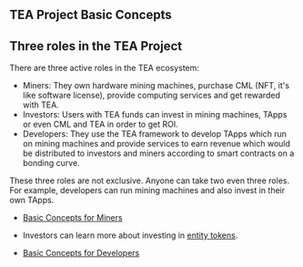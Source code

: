 ## TEA Project Basic Concepts

## Three roles in the TEA Project

There are three active roles in the TEA ecosystem:

* Miners: They own hardware mining machines, purchase CML (NFT, it's like software license), provide computing services and get rewarded with TEA.
* Investors: Users with TEA funds can invest in mining machines, TApps or even CML and TEA in order to get ROI. 
* Developers: They use the TEA framework to develop TApps which run on mining machines and provide services to earn revenue which would be distributed to investors and miners according to smart contracts on a bonding curve.

These three roles are not exclusive. Anyone can take two even three roles. For example, developers can run mining machines and also invest in their own TApps. 

* [Basic Concepts for Miners](../_mining/TEA-Mining.md)

* Investors can learn more about investing in [entity tokens](../_token/TApp-Token-Supply-and-Demand.md).

* [Basic Concepts for Developers](../_tapps/Developers.md)
